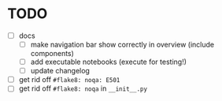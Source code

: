 # TODO

- [ ] docs
    - [ ] make navigation bar show correctly in overview (include components)
    - [ ] add executable notebooks (execute for testing!)
    - [ ] update changelog
- [ ] get rid off `#flake8: noqa: E501`
- [ ] get rid off `#flake8: noqa` in `__init__.py`
